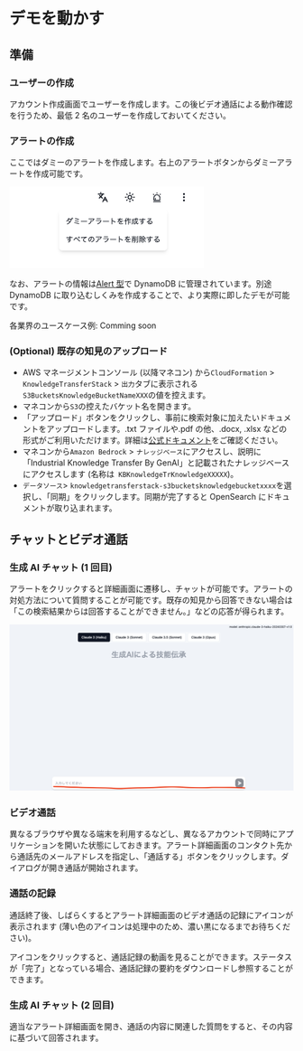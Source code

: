 # デモを動かす

## 準備

### ユーザーの作成

アカウント作成画面でユーザーを作成します。この後ビデオ通話による動作確認を行うため、最低 2 名のユーザーを作成しておいてください。

### アラートの作成

ここではダミーのアラートを作成します。右上のアラートボタンからダミーアラートを作成可能です。

![](./imgs/run_demo/dummy_alert.png)

なお、アラートの情報は[Alert 型](../backend/common/src/@types/alert.ts)で DynamoDB に管理されています。別途 DynamoDB に取り込むしくみを作成することで、より実際に即したデモが可能です。

各業界のユースケース例: Comming soon

### (Optional) 既存の知見のアップロード

- AWS マネージメントコンソール (以降マネコン) から`CloudFormation` > `KnowledgeTransferStack` > `出力`タブに表示される`S3BucketsKnowledgeBucketNameXXX`の値を控えます。
- マネコンから`S3`の控えたバケット名を開きます。
- 「アップロード」ボタンをクリックし、事前に検索対象に加えたいドキュメントをアップロードします。.txt ファイルや.pdf の他、.docx, .xlsx などの形式がご利用いただけます。詳細は[公式ドキュメント](https://docs.aws.amazon.com/bedrock/latest/userguide/knowledge-base-ds.html)をご確認ください。
- マネコンから`Amazon Bedrock` > `ナレッジベース`にアクセスし、説明に「Industrial Knowledge Transfer By GenAI」と記載されたナレッジベースにアクセスします (名称は`
KBKnowledgeTrKnowledgeXXXXX`)。
- `データソース`> `knowledgetransferstack-s3bucketsknowledgebucketxxxx`を選択し、「同期」をクリックします。同期が完了すると OpenSearch にドキュメントが取り込まれます。

## チャットとビデオ通話

### 生成 AI チャット (1 回目)

アラートをクリックすると詳細画面に遷移し、チャットが可能です。アラートの対処方法について質問することが可能です。既存の知見から回答できない場合は「この検索結果からは回答することができません。」などの応答が得られます。

![](./imgs/run_demo/chat.png)

### ビデオ通話

異なるブラウザや異なる端末を利用するなどし、異なるアカウントで同時にアプリケーションを開いた状態にしておきます。アラート詳細画面のコンタクト先から通話先のメールアドレスを指定し、「通話する」ボタンをクリックします。ダイアログが開き通話が開始されます。

### 通話の記録

通話終了後、しばらくするとアラート詳細画面のビデオ通話の記録にアイコンが表示されます (薄い色のアイコンは処理中のため、濃い黒になるまでお待ちください)。

アイコンをクリックすると、通話記録の動画を見ることができます。ステータスが「完了」となっている場合、通話記録の要約をダウンロードし参照することができます。

### 生成 AI チャット (2 回目)

適当なアラート詳細画面を開き、通話の内容に関連した質問をすると、その内容に基づいて回答されます。

